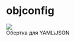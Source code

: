 # objconfig
[![](https://jitpack.io/v/BlcDragon/objconfig.svg)](https://jitpack.io/#BlcDragon/objconfig)  
Обертка для YAML\JSON  
